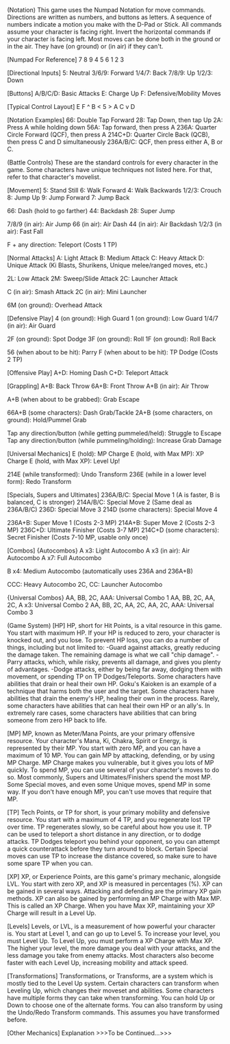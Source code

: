 (Notation)
This game uses the Numpad Notation for move commands.
Directions are written as numbers, and buttons as letters.
A sequence of numbers indicate a motion you make with the D-Pad or Stick.
All commands assume your character is facing right. Invert the horizontal commands if your character is facing left.
Most moves can be done both in the ground or in the air. They have (on ground) or (in air) if they can't.

[Numpad For Reference]
7 8 9
4 5 6
1 2 3

[Directional Inputs]
5: Neutral
3/6/9: Forward
1/4/7: Back
7/8/9: Up
1/2/3: Down

[Buttons]
A/B/C/D: Basic Attacks
E: Charge Up
F: Defensive/Mobility Moves

[Typical Control Layout]
   E          F
     ^      B
   < 5 >  A   C
     v      D

[Notation Examples]
66: Double Tap Forward
28: Tap Down, then tap Up
2A: Press A while holding down
56A: Tap forward, then press A
236A: Quarter Circle Forward (QCF), then press A
214C+D: Quarter Circle Back (QCB), then press C and D simultaneously
236A/B/C: QCF, then press either A, B or C.

(Battle Controls)
These are the standard controls for every character in the game.
Some characters have unique techniques not listed here. For that, refer to that character's movelist.

[Movement]
5: Stand Still
6: Walk Forward
4: Walk Backwards
1/2/3: Crouch
8: Jump Up
9: Jump Forward
7: Jump Back

66: Dash (hold to go farther)
44: Backdash
28: Super Jump

7/8/9 (in air): Air Jump
66 (in air): Air Dash
44 (in air): Air Backdash
1/2/3 (in air): Fast Fall

F + any direction: Teleport (Costs 1 TP)

[Normal Attacks]
A: Light Attack
B: Medium Attack
C: Heavy Attack
D: Unique Attack (Ki Blasts, Shurikens, Unique melee/ranged moves, etc.)

2L: Low Attack
2M: Sweep/Slide Attack
2C: Launcher Attack

C (in air): Smash Attack
2C (in air): Mini Launcher

6M (on ground): Overhead Attack

[Defensive Play]
4 (on ground): High Guard
1 (on ground): Low Guard
1/4/7 (in air): Air Guard

2F (on ground): Spot Dodge
3F (on ground): Roll
1F (on ground): Roll Back

56 (when about to be hit): Parry
F (when about to be hit): TP Dodge (Costs 2 TP)

[Offensive Play]
A+D: Homing Dash
C+D: Teleport Attack

[Grappling]
A+B: Back Throw
6A+B: Front Throw
A+B (in air): Air Throw

A+B (when about to be grabbed): Grab Escape

66A+B (some characters): Dash Grab/Tackle
2A+B (some characters, on ground): Hold/Pummel Grab

Tap any direction/button (while getting pummeled/held): Struggle to Escape
Tap any direction/button (while pummeling/holding): Increase Grab Damage

[Universal Mechanics]
E (hold): MP Charge
E (hold, with Max MP): XP Charge
E (hold, with Max XP): Level Up!

214E (while transformed): Undo Transform
236E (while in a lower level form): Redo Transform

[Specials, Supers and Ultimates]
236A/B/C: Special Move 1 (A is faster, B is balanced, C is stronger)
214A/B/C: Special Move 2 (Same deal as 236A/B/C)
236D: Special Move 3
214D (some characters): Special Move 4

236A+B: Super Move 1 (Costs 2-3 MP)
214A+B: Super Move 2 (Costs 2-3 MP)
236C+D: Ultimate Finisher (Costs 3-7 MP)
214C+D (some characters): Secret Finisher (Costs 7-10 MP, usable only once)

[Combos]
{Autocombos}
A x3: Light Autocombo
A x3 (in air): Air Autocombo
A x7: Full Autocombo

B x4: Medium Autocombo (automatically uses 236A and 236A+B)

CCC: Heavy Autocombo
2C, CC: Launcher Autocombo

{Universal Combos}
AA, BB, 2C, AAA: Universal Combo 1
AA, BB, 2C, AA, 2C, A x3: Universal Combo 2
AA, BB, 2C, AA, 2C, AA, 2C, AAA: Universal Combo 3





(Game System)
[HP]
HP, short for Hit Points, is a vital resource in this game.
You start with maximum HP. If your HP is reduced to zero, your character is knocked out, and you lose.
To prevent HP loss, you can do a number of things, including but not limited to:
-Guard against attacks, greatly reducing the damage taken. The remaining damage is what we call "chip damage".
-Parry attacks, which, while risky, prevents all damage, and gives you plenty of advantages.
-Dodge attacks, either by being far away, dodging them with movement, or spending TP on TP Dodges/Teleports.
Some characters have abilities that drain or heal their own HP. Goku's Kaioken is an example of a technique that harms both the user and the target.
Some characters have abilities that drain the enemy's HP, healing their own in the process.
Rarely, some characters have abilities that can heal their own HP or an ally's.
In extremely rare cases, some characters have abilities that can bring someone from zero HP back to life.

[MP]
MP, known as Meter/Mana Points, are your primary offensive resource.
Your character's Mana, Ki, Chakra, Spirit or Energy, is represented by their MP.
You start with zero MP, and you can have a maximum of 10 MP.
You can gain MP by attacking, defending, or by using MP Charge.
MP Charge makes you vulnerable, but it gives you lots of MP quickly.
To spend MP, you can use several of your character's moves to do so.
Most commonly, Supers and Ultimates/Finishers spend the most MP.
Some Special moves, and even some Unique moves, spend MP in some way.
If you don't have enough MP, you can't use moves that require that MP.

[TP]
Tech Points, or TP for short, is your primary mobility and defensive resource.
You start with a maximum of 4 TP, and you regenerate lost TP over time.
TP regenerates slowly, so be careful about how you use it.
TP can be used to teleport a short distance in any direction, or to dodge attacks.
TP Dodges teleport you behind your opponent, so you can attempt a quick counterattack before they turn around to block.
Certain Special moves can use TP to increase the distance covered, so make sure to have some spare TP when you can.

[XP]
XP, or Experience Points, are this game's primary mechanic, alongside LVL.
You start with zero XP, and XP is measured in percentages (%).
XP can be gained in several ways. Attacking and defending are the primary XP gain methods.
XP can also be gained by performing an MP Charge with Max MP. This is called an XP Charge.
When you have Max XP, maintaining your XP Charge will result in a Level Up.

[Levels]
Levels, or LVL, is a measurement of how powerful your character is.
You start at Level 1, and can go up to Level 5.
To increase your level, you must Level Up. To Level Up, you must perform a XP Charge with Max XP.
The higher your level, the more damage you deal with your attacks, and the less damage you take from enemy attacks.
Most characters also become faster with each Level Up, increasing mobility and attack speed.

[Transformations]
Transformations, or Transforms, are a system which is mostly tied to the Level Up system.
Certain characters can transform when Leveling Up, which changes their moveset and abilities.
Some characters have multiple forms they can take when transforming. You can hold Up or Down to choose one of the alternate forms.
You can also transform by using the Undo/Redo Transform commands. This assumes you have transformed before.

[Other Mechanics]
Explanation >>>To be Continued...>>>
